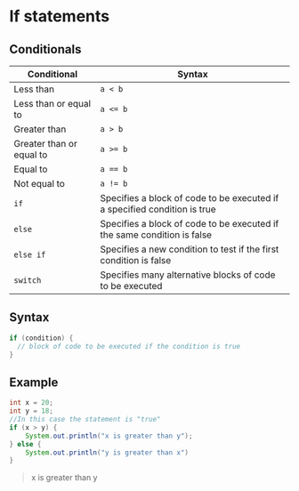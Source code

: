# If statements

## Conditionals

| Conditional                | Syntax    |
|----------------------------|-----------|
| Less than                  | `a < b`   |
| Less than or equal to      | `a <= b`  |
| Greater than               | `a > b`   |
| Greater than or equal to   | `a >= b`  |
| Equal to                   | `a == b`  |
| Not equal to               | `a != b`  |
| `if`                   | Specifies a block of code to be executed if a specified condition is true |
| `else`                 | Specifies a block of code to be executed if the same condition is false |
| `else if`              | Specifies a new condition to test if the first condition is false |
| `switch`               | Specifies many alternative blocks of code to be executed |

## Syntax

``` java
if (condition) {
  // block of code to be executed if the condition is true
}
```

## Example

``` java
int x = 20;
int y = 18;
//In this case the statement is "true"
if (x > y) {
    System.out.println("x is greater than y");
} else {
    System.out.println("y is greater than x")
}
```

> x is greater than y
